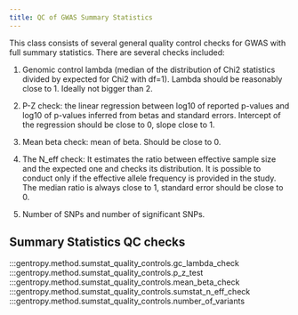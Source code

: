 ```yaml
---
title: QC of GWAS Summary Statistics
---
```


This class consists of several general quality control checks for GWAS with full summary statistics.
There are several checks included:

1. Genomic control lambda (median of the distribution of Chi2 statistics divided by expected for Chi2 with df=1). Lambda should be reasonably close to 1. Ideally not bigger than 2.

2. P-Z check: the linear regression between log10 of reported p-values and log10 of p-values inferred from betas and standard errors. Intercept of the regression should be close to 0, slope close to 1.

3. Mean beta check: mean of beta. Should be close to 0.

4. The N_eff check: It estimates the ratio between effective sample size and the expected one and checks its distribution. It is possible to conduct only if the effective allele frequency is provided in the study. The median ratio is always close to 1, standard error should be close to 0.

5. Number of SNPs and number of significant SNPs.

## Summary Statistics QC checks

:::gentropy.method.sumstat_quality_controls.gc_lambda_check
:::gentropy.method.sumstat_quality_controls.p_z_test
:::gentropy.method.sumstat_quality_controls.mean_beta_check
:::gentropy.method.sumstat_quality_controls.sumstat_n_eff_check
:::gentropy.method.sumstat_quality_controls.number_of_variants
